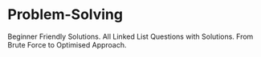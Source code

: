 # Problem-Solving
Beginner Friendly Solutions.
All Linked List Questions with Solutions.
From Brute Force to Optimised Approach.

